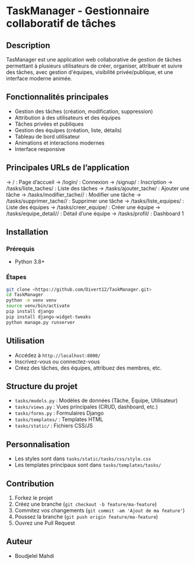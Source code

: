 # TaskManager - Gestionnaire collaboratif de tâches

## Description
TasManager est une application web collaborative de gestion de tâches permettant à plusieurs utilisateurs de créer, organiser, attribuer et suivre des tâches, avec gestion d'équipes, visibilité privée/publique, et une interface moderne animée.

## Fonctionnalités principales
- Gestion des tâches (création, modification, suppression)
- Attribution à des utilisateurs et des équipes
- Tâches privées et publiques
- Gestion des équipes (création, liste, détails)
- Tableau de bord utilisateur
- Animations et interactions modernes
- Interface responsive

## Principales URLs de l’application
→ / : Page d’accueil
→ /login/ : Connexion
→ /signup/ : Inscription
→ /tasks/liste_taches/ : Liste des tâches
→ /tasks/ajouter_tache/ : Ajouter une tâche
→ /tasks/modifier_tache/<id>/ : Modifier une tâche
→ /tasks/supprimer_tache/<id>/ : Supprimer une tâche
→ /tasks/liste_equipes/ : Liste des équipes
→ /tasks/creer_equipe/ : Créer une équipe
→ /tasks/equipe_detail/<id>/ : Détail d’une équipe
→ /tasks/profil/ : Dashboard
1


## Installation

### Prérequis
- Python 3.8+

### Étapes

```bash
git clone <https://github.com/Divert12/TaskManager.git>
cd TaskManager
python -m venv venv
source venv/bin/activate
pip install django
pip install django-widget-tweaks
python manage.py runserver
```

## Utilisation

- Accédez à `http://localhost:8000/`
- Inscrivez-vous ou connectez-vous
- Créez des tâches, des équipes, attribuez des membres, etc.

## Structure du projet

- `tasks/models.py` : Modèles de données (Tâche, Équipe, Utilisateur)
- `tasks/views.py` : Vues principales (CRUD, dashboard, etc.)
- `tasks/forms.py` : Formulaires Django
- `tasks/templates/` : Templates HTML
- `tasks/static/` : Fichiers CSS/JS

## Personnalisation

- Les styles sont dans `tasks/static/tasks/css/style.css`
- Les templates principaux sont dans `tasks/templates/tasks/`


## Contribution

1. Forkez le projet
2. Créez une branche (`git checkout -b feature/ma-feature`)
3. Commitez vos changements (`git commit -am 'Ajout de ma feature'`)
4. Poussez la branche (`git push origin feature/ma-feature`)
5. Ouvrez une Pull Request

## Auteur

- Boudjelel Mahdi
